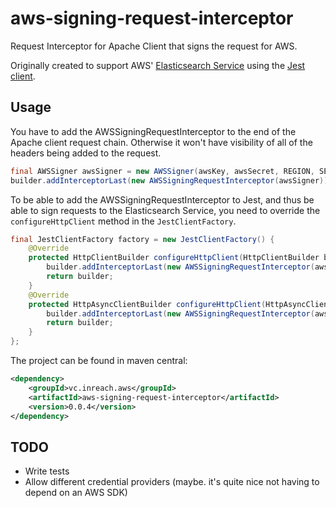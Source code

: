 aws-signing-request-interceptor
===

Request Interceptor for Apache Client that signs the request for AWS. 

Originally created to support AWS' [Elasticsearch Service](https://aws.amazon.com/elasticsearch-service/) using the [Jest client](https://github.com/searchbox-io/Jest).

Usage
-----

You have to add the AWSSigningRequestInterceptor to the end of the Apache client request chain. Otherwise it won't have visibility of all of the headers being added to the request.

```java
final AWSSigner awsSigner = new AWSSigner(awsKey, awsSecret, REGION, SERVICE, clock);
builder.addInterceptorLast(new AWSSigningRequestInterceptor(awsSigner));
```

To be able to add the AWSSigningRequestInterceptor to Jest, and thus be able to sign requests to the Elasticsearch Service, you need to override the `configureHttpClient` method in the `JestClientFactory`.

```java
final JestClientFactory factory = new JestClientFactory() {
    @Override
    protected HttpClientBuilder configureHttpClient(HttpClientBuilder builder) {
        builder.addInterceptorLast(new AWSSigningRequestInterceptor(awsSigner));
        return builder;
    }
    @Override
    protected HttpAsyncClientBuilder configureHttpClient(HttpAsyncClientBuilder builder) {
        builder.addInterceptorLast(new AWSSigningRequestInterceptor(awsSigner));
        return builder;
    }
};
```

The project can be found in maven central:

```xml
<dependency>
    <groupId>vc.inreach.aws</groupId>
    <artifactId>aws-signing-request-interceptor</artifactId>
    <version>0.0.4</version>
</dependency>
```

TODO
----

* Write tests
* Allow different credential providers (maybe. it's quite nice not having to depend on an AWS SDK)
